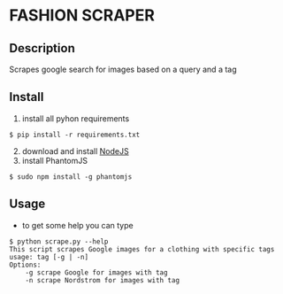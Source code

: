 # FASHION SCRAPER

## Description
Scrapes google search for images based on a query and a tag

## Install
1. install all pyhon requirements
```
$ pip install -r requirements.txt
```
2. download and install [NodeJS](https://nodejs.org/en/download/)
3. install PhantomJS
```
$ sudo npm install -g phantomjs
```

## Usage
* to get some help you can type
```
$ python scrape.py --help
This script scrapes Google images for a clothing with specific tags
usage: tag [-g | -n]
Options:
    -g scrape Google for images with tag
    -n scrape Nordstrom for images with tag
```
